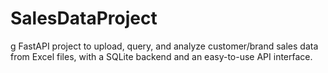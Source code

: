 # SalesDataProject
g FastAPI project to upload, query, and analyze customer/brand sales data from Excel files, with a SQLite backend and an easy-to-use API interface.
